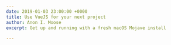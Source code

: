 ```yaml
---
date: 2019-01-03 23:00:00 +0000
title: Use VueJS for your next project
author: Anon I. Moose
excerpt: Get up and running with a fresh macOS Mojave install

---
```

